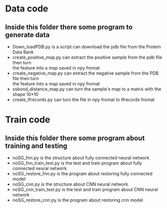 # Data code  
## Inside this folder there some program to generate data  
* Down_loadPDB.py is a script can download the pdb file from the Protein Data Bank  
* create_positive_map.py can extract the positive sample from the pdb file then turn  
  the feature into a map saved in npy fromat  
* create_negative_map.py can extract the negative sample from the PDB file then turn  
  the feature into a map saved in npy fromat  
* ssbond_distance_map.py can turn the sample's map to a matrix with the shape 10*10  
* create_tfrecords.py can turn the file in npy fromat to tfrecords fromat  
# Train code
## Inside this folder there some program about training and testing
* noSG_fnn.py is the structure about fully connected neural network  
* noSG_fnn_train_test.py is the test and train program about fully connected neural network  
* noSG_restore_fnn.py is the program about restoring fully connected model  
* noSG_cnn.py is the structure about CNN neural network  
* noSG_cnn_train_test.py is the test and train program about CNN neural network  
* noSG_restore_cnn.py is the program about restoring cnn model  


